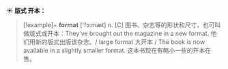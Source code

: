 ☀ <span class="category">**版式 开本：**</span>
>[!example]+ <span class="vocabulary">**format**</span> ['fɔ:mæt] 
> <span class="definition">n. [C] 图书、杂志等的形状和尺寸，也可叫做版式或开本：</span>They’ve brought out the magazine in a new format. 他们用新的版式出版该杂志。/ large format 大开本 / The book is now available in a slightly smaller format. 这本书现在有略小一些的开本在售。
